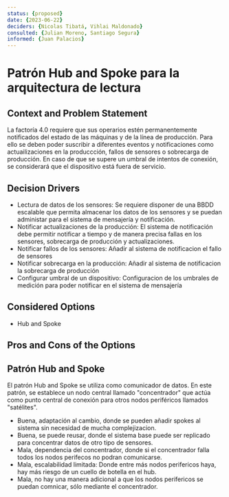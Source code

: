 ```yaml
---
status: {proposed}
date: {2023-06-22}
deciders: {Nicolas Tibatá, Vihlai Maldonado}
consulted: {Julian Moreno, Santiago Segura}
informed: {Juan Palacios}
---
```


# Patrón Hub and Spoke para la arquitectura de lectura

## Context and Problem Statement
La factoría 4.0 requiere que sus operarios estén permanentemente notificados del estado de las máquinas y de la línea de producción. Para ello se deben poder suscribir a diferentes eventos y notificaciones como actuailizaciones en la produccción, fallos de sensores o sobrecarga de producción. En caso de que se supere un umbral de intentos de conexión, se considerará que el dispositivo está fuera de servicio.

<!-- This is an optional element. Feel free to remove. -->
## Decision Drivers

* Lectura de datos de los sensores: Se requiere disponer de una BBDD escalable que permita almacenar los datos de los sensores y se puedan administar para el sistema de mensajería y notificación.
* Notificar actualizaciones de la producción: El sistema de notificación debe permitir notificar a tiempo y de manera precisa fallas en los sensores, sobrecarga de producción y actualizaciones.
* Notificar fallos de los sensores: Añadir al sistema de notificacion el fallo de sensores 
* Notificar sobrecarga en la producción: Añadir al sistema de notificacion la sobrecarga de producción
* Configurar umbral de un dispositivo: Configuracion de los umbrales de medición para poder notificar en el sistema de mensajería


## Considered Options
* Hub and Spoke 

## Pros and Cons of the Options

## Patrón Hub and Spoke

El patrón Hub and Spoke se utiliza como comunicador de datos. En este patrón, se establece un nodo central llamado "concentrador" que actúa como punto central de conexión para otros nodos periféricos llamados "satélites".

* Buena, adaptación al cambio, donde se pueden añadir spokes al sistema sin necesidad de mucha complejizacion.
* Buena, se puede reusar, donde el sistema base puede ser replicado para concentrar datos de otro tipo de sensores.
* Mala, dependencia del concentrador, donde si el concentrador falla todos los nodos perifecos no podran comunicarse.
* Mala, escalabilidad limitada: Donde entre más nodos perifericos haya, hay más riesgo de un cuello de botella en el hub.
* Mala, no hay una manera adicional a que los nodos perifericos se puedan comnicar, sólo mediante el concentrador.